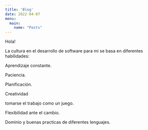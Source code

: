 ```yaml
---
title: 'Blog'
date: 2022-04-07
menu:
  main:
    name: "Posts"
---
```


Hola!

La cultura en el desarrollo de software para mi se basa en diferentes habilidades:

Aprendizaje constante.

Paciencia.

Planificación.

Creatividad 

tomarse el trabajo como un juego.

Flexibilidad ante el cambio.

Dominio y buenas practicas de diferentes lenguajes.
